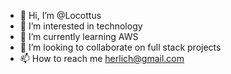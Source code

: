 - 👋 Hi, I’m @Locottus
- 👀 I’m interested in technology
- 🌱 I’m currently learning AWS
- 💞️ I’m looking to collaborate on full stack projects
- 📫 How to reach me herlich@gmail.com

<!---
Locottus/Locottus is a ✨ special ✨ repository because its `README.md` (this file) appears on your GitHub profile.
You can click the Preview link to take a look at your changes.
--->
